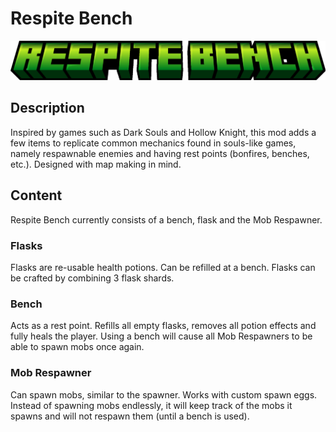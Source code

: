 # Respite Bench

![Title](title.png)

## Description

Inspired by games such as Dark Souls and Hollow Knight, this mod adds a few items to replicate common mechanics found in souls-like games, namely respawnable enemies and having rest points (bonfires, benches, etc.). Designed with map making in mind.

## Content

Respite Bench currently consists of a bench, flask and the Mob Respawner.

### Flasks

Flasks are re-usable health potions. Can be refilled at a bench. Flasks can be crafted by combining 3 flask shards.

### Bench

Acts as a rest point. Refills all empty flasks, removes all potion effects and fully heals the player.
Using a bench will cause all Mob Respawners to be able to spawn mobs once again.

### Mob Respawner

Can spawn mobs, similar to the spawner. Works with custom spawn eggs. Instead of spawning mobs endlessly, it will keep track of the mobs it spawns and will not respawn them (until a bench is used).
